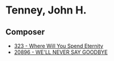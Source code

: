 # Tenney, John H.

## Composer

- [323 - Where Will You Spend Eternity](/hymns/323.md)
- [20896 - WE'LL NEVER SAY GOODBYE](/hymns/20896.md)

